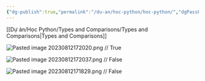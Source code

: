 ```yaml
---
{"dg-publish":true,"permalink":"/du-an/hoc-python/hoc-python/","dgPassFrontmatter":true}
---
```


[[Dự án/Học Python/Types and Comparisons/Types and Comparisons\|Types and Comparisons]]

![Pasted image 20230812172020.png](/img/user/Z_Attachment/Pasted%20image%2020230812172020.png)
//
True

![Pasted image 20230812172037.png](/img/user/Z_Attachment/Pasted%20image%2020230812172037.png)
//
False

![Pasted image 20230812171829.png](/img/user/Z_Attachment/Pasted%20image%2020230812171829.png)
//
False


